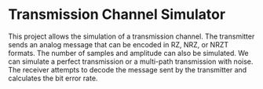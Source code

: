 # Transmission Channel Simulator
This project allows the simulation of a transmission channel. The transmitter sends an analog message that can be encoded in RZ, NRZ, or NRZT formats. The number of samples and amplitude can also be simulated.
We can simulate a perfect transmission or a multi-path transmission with noise. The receiver attempts to decode the message sent by the transmitter and calculates the bit error rate.
